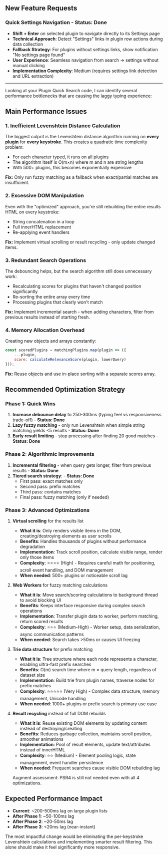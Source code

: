 ## New Feature Requests

### **Quick Settings Navigation** - **Status: Done**
- **Shift + Enter** on selected plugin to navigate directly to its Settings page
- **Technical Approach**: Detect "Settings" links in plugin row actions during data collection
- **Fallback Strategy**: For plugins without settings links, show notification "No settings page found"
- **User Experience**: Seamless navigation from search → settings without manual clicking
- **Implementation Complexity**: Medium (requires settings link detection and URL extraction)

---

Looking at your Plugin Quick Search code, I can identify several performance bottlenecks that are causing the laggy typing experience:

## Main Performance Issues

### 1. **Inefficient Levenshtein Distance Calculation**
The biggest culprit is the Levenshtein distance algorithm running on **every plugin** for **every keystroke**. This creates a quadratic time complexity problem:
- For each character typed, it runs on all plugins
- The algorithm itself is O(m×n) where m and n are string lengths
- With 500+ plugins, this becomes exponentially expensive

**Fix:** Only run fuzzy matching as a fallback when exact/partial matches are insufficient.

### 2. **Excessive DOM Manipulation**
Even with the "optimized" approach, you're still rebuilding the entire results HTML on every keystroke:
- String concatenation in a loop
- Full innerHTML replacement
- Re-applying event handlers

**Fix:** Implement virtual scrolling or result recycling - only update changed items.

### 3. **Redundant Search Operations**
The debouncing helps, but the search algorithm still does unnecessary work:
- Recalculating scores for plugins that haven't changed position significantly
- Re-sorting the entire array every time
- Processing plugins that clearly won't match

**Fix:** Implement incremental search - when adding characters, filter from previous results instead of starting fresh.

### 4. **Memory Allocation Overhead**
Creating new objects and arrays constantly:
```javascript
const scoredPlugins = matchingPlugins.map(plugin => ({
    ...plugin,
    score: calculateRelevanceScore(plugin, lowerQuery)
}));
```

**Fix:** Reuse objects and use in-place sorting with a separate scores array.

## Recommended Optimization Strategy

### Phase 1: Quick Wins
1. **Increase debounce delay** to 250-300ms (typing feel vs responsiveness trade-off) - **Status: Done**
2. **Lazy fuzzy matching** - only run Levenshtein when simple string matching yields <5 results - **Status: Done**
3. **Early result limiting** - stop processing after finding 20 good matches - **Status: Done**

### Phase 2: Algorithmic Improvements
1. **Incremental filtering** - when query gets longer, filter from previous results - **Status: Done**
2. **Tiered search strategy**: - **Status: Done**
   - First pass: exact matches only
   - Second pass: prefix matches
   - Third pass: contains matches
   - Final pass: fuzzy matching (only if needed)

### Phase 3: Advanced Optimizations

1. **Virtual scrolling** for the results list
   - **What it is**: Only renders visible items in the DOM, creating/destroying elements as user scrolls
   - **Benefits**: Handles thousands of plugins without performance degradation
   - **Implementation**: Track scroll position, calculate visible range, render only those items
   - **Complexity**: ⭐⭐⭐⭐ (High) - Requires careful math for positioning, scroll event handling, and DOM management
   - **When needed**: 500+ plugins or noticeable scroll lag

2. **Web Workers** for fuzzy matching calculations
   - **What it is**: Move search/scoring calculations to background thread to avoid blocking UI
   - **Benefits**: Keeps interface responsive during complex search operations
   - **Implementation**: Transfer plugin data to worker, perform matching, return scored results
   - **Complexity**: ⭐⭐⭐ (Medium-High) - Worker setup, data serialization, async communication patterns
   - **When needed**: Search takes >50ms or causes UI freezing

3. **Trie data structure** for prefix matching
   - **What it is**: Tree structure where each node represents a character, enabling ultra-fast prefix searches
   - **Benefits**: O(m) search time where m = query length, regardless of dataset size
   - **Implementation**: Build trie from plugin names, traverse nodes for prefix matches
   - **Complexity**: ⭐⭐⭐⭐⭐ (Very High) - Complex data structure, memory management, Unicode handling
   - **When needed**: 1000+ plugins or prefix search is primary use case

4. **Result recycling** instead of full DOM rebuilds
   - **What it is**: Reuse existing DOM elements by updating content instead of destroying/creating
   - **Benefits**: Reduces garbage collection, maintains scroll position, smoother animations
   - **Implementation**: Pool of result elements, update text/attributes instead of innerHTML
   - **Complexity**: ⭐⭐ (Medium) - Element pooling logic, state management, event handler persistence
   - **When needed**: Frequent searches cause visible DOM rebuilding lag

   Augment assessment: PSR4 is still not needed even with all 4 optimizations.

## Expected Performance Impact
- **Current**: ~200-500ms lag on large plugin lists
- **After Phase 1**: ~50-100ms lag
- **After Phase 2**: ~20-50ms lag  
- **After Phase 3**: <20ms lag (near-instant)

The most impactful change would be eliminating the per-keystroke Levenshtein calculations and implementing smarter result filtering. This alone should make it feel significantly more responsive.